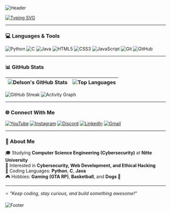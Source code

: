 ![Header](https://capsule-render.vercel.app/api?type=waving&color=gradient&height=180&section=header&text=Delson%20Furtado&fontSize=40&fontColor=fff&animation=fadeIn)

[![Typing SVG](https://readme-typing-svg.demolab.com?font=Fira+Code&pause=1000&color=36BCF7&center=true&vCenter=true&width=500&lines=Hi!+I'm+Delson+Furtado;A+Cybersecurity+Student;Python+%7C+C+%7C+Java+Developer;Tech+Enthusiast+%F0%9F%92%BB)](https://git.io/typing-svg)

---

### 💻 Languages & Tools

![Python](https://img.shields.io/badge/Python-05122A?style=for-the-badge&logo=python)
![C](https://img.shields.io/badge/C-05122A?style=for-the-badge&logo=c)
![Java](https://img.shields.io/badge/Java-05122A?style=for-the-badge&logo=openjdk)
![HTML5](https://img.shields.io/badge/HTML5-05122A?style=for-the-badge&logo=html5)
![CSS3](https://img.shields.io/badge/CSS3-05122A?style=for-the-badge&logo=css3)
![JavaScript](https://img.shields.io/badge/JavaScript-05122A?style=for-the-badge&logo=javascript)
![Git](https://img.shields.io/badge/Git-05122A?style=for-the-badge&logo=git)
![GitHub](https://img.shields.io/badge/GitHub-05122A?style=for-the-badge&logo=github)

---

### 📊 GitHub Stats

| ![Delson's GitHub Stats](https://github-readme-stats.vercel.app/api?username=DelsonFurtado&show_icons=true&theme=tokyonight&hide_border=true) | ![Top Languages](https://github-readme-stats.vercel.app/api/top-langs/?username=DelsonFurtado&layout=compact&theme=tokyonight&hide_border=true) |
| --- | --- |

![GitHub Streak](https://github-readme-streak-stats.herokuapp.com/?user=DelsonFurtado&theme=tokyonight&hide_border=true)
![Activity Graph](https://github-readme-activity-graph.vercel.app/graph?username=DelsonFurtado&theme=tokyo-night)

---

### 🌐 Connect With Me

[![YouTube](https://img.shields.io/badge/YouTube-FF0000?style=for-the-badge&logo=youtube&logoColor=white)](https://youtube.com/)
[![Instagram](https://img.shields.io/badge/Instagram-E4405F?style=for-the-badge&logo=instagram&logoColor=white)](https://instagram.com/)
[![Discord](https://img.shields.io/badge/Discord-5865F2?style=for-the-badge&logo=discord&logoColor=white)](https://discord.gg/)
[![LinkedIn](https://img.shields.io/badge/LinkedIn-0077B5?style=for-the-badge&logo=linkedin&logoColor=white)](https://linkedin.com/)
[![Gmail](https://img.shields.io/badge/Gmail-D14836?style=for-the-badge&logo=gmail&logoColor=white)](mailto:youremail@gmail.com)

---

### 🧠 About Me

🎓 Studying **Computer Science Engineering (Cybersecurity)** at **Nitte University**  
🚀 Interested in **Cybersecurity, Web Development, and Ethical Hacking**  
🧩 Coding Languages: **Python**, **C**, **Java**  
🎮 Hobbies: **Gaming (GTA RP)**, **Basketball**, and **Dogs 🐶**

---

⭐️ *"Keep coding, stay curious, and build something awesome!"*

![Footer](https://capsule-render.vercel.app/api?type=waving&color=gradient&height=120&section=footer)
